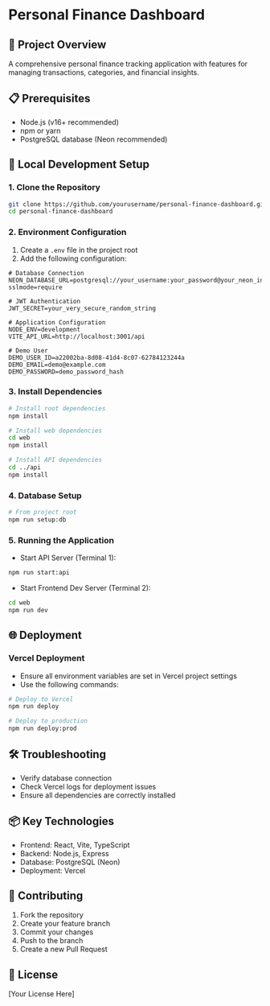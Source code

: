 # Personal Finance Dashboard

## 🚀 Project Overview
A comprehensive personal finance tracking application with features for managing transactions, categories, and financial insights.

## 📋 Prerequisites
- Node.js (v16+ recommended)
- npm or yarn
- PostgreSQL database (Neon recommended)

## 🔧 Local Development Setup

### 1. Clone the Repository
```bash
git clone https://github.com/yourusername/personal-finance-dashboard.git
cd personal-finance-dashboard
```

### 2. Environment Configuration
1. Create a `.env` file in the project root
2. Add the following configuration:
```
# Database Connection
NEON_DATABASE_URL=postgresql://your_username:your_password@your_neon_instance.neon.tech/neondb?sslmode=require

# JWT Authentication
JWT_SECRET=your_very_secure_random_string

# Application Configuration
NODE_ENV=development
VITE_API_URL=http://localhost:3001/api

# Demo User
DEMO_USER_ID=a22002ba-8d08-41d4-8c07-62784123244a
DEMO_EMAIL=demo@example.com
DEMO_PASSWORD=demo_password_hash
```

### 3. Install Dependencies
```bash
# Install root dependencies
npm install

# Install web dependencies
cd web
npm install

# Install API dependencies
cd ../api
npm install
```

### 4. Database Setup
```bash
# From project root
npm run setup:db
```

### 5. Running the Application
- Start API Server (Terminal 1):
```bash
npm run start:api
```

- Start Frontend Dev Server (Terminal 2):
```bash
cd web
npm run dev
```

## 🌐 Deployment

### Vercel Deployment
- Ensure all environment variables are set in Vercel project settings
- Use the following commands:
```bash
# Deploy to Vercel
npm run deploy

# Deploy to production
npm run deploy:prod
```

## 🛠 Troubleshooting
- Verify database connection
- Check Vercel logs for deployment issues
- Ensure all dependencies are correctly installed

## 📦 Key Technologies
- Frontend: React, Vite, TypeScript
- Backend: Node.js, Express
- Database: PostgreSQL (Neon)
- Deployment: Vercel

## 🤝 Contributing
1. Fork the repository
2. Create your feature branch
3. Commit your changes
4. Push to the branch
5. Create a new Pull Request

## 📄 License
[Your License Here]
